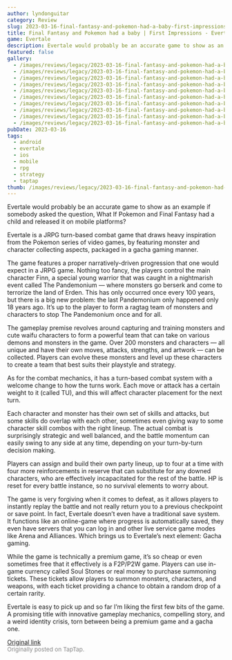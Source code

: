 ```yaml
---
author: lyndonguitar
category: Review
slug: 2023-03-16-final-fantasy-and-pokemon-had-a-baby-first-impressions-evertale
title: Final Fantasy and Pokemon had a baby | First Impressions - Evertale
game: Evertale
description: Evertale would probably be an accurate game to show as an example if somebody asked the question, What If Pokemon and Final Fantasy had a child and released it on mobile platforms?
featured: false
gallery:
  - /images/reviews/legacy/2023-03-16-final-fantasy-and-pokemon-had-a-baby--first-impressions---evertale-0.avif
  - /images/reviews/legacy/2023-03-16-final-fantasy-and-pokemon-had-a-baby--first-impressions---evertale-1.avif
  - /images/reviews/legacy/2023-03-16-final-fantasy-and-pokemon-had-a-baby--first-impressions---evertale-2.avif
  - /images/reviews/legacy/2023-03-16-final-fantasy-and-pokemon-had-a-baby--first-impressions---evertale-3.avif
  - /images/reviews/legacy/2023-03-16-final-fantasy-and-pokemon-had-a-baby--first-impressions---evertale-4.avif
  - /images/reviews/legacy/2023-03-16-final-fantasy-and-pokemon-had-a-baby--first-impressions---evertale-5.avif
  - /images/reviews/legacy/2023-03-16-final-fantasy-and-pokemon-had-a-baby--first-impressions---evertale-6.avif
  - /images/reviews/legacy/2023-03-16-final-fantasy-and-pokemon-had-a-baby--first-impressions---evertale-7.avif
  - /images/reviews/legacy/2023-03-16-final-fantasy-and-pokemon-had-a-baby--first-impressions---evertale-8.avif
  - /images/reviews/legacy/2023-03-16-final-fantasy-and-pokemon-had-a-baby--first-impressions---evertale-9.avif
pubDate: 2023-03-16
tags:
  - android
  - evertale
  - ios
  - mobile
  - rpg
  - strategy
  - taptap
thumb: /images/reviews/legacy/2023-03-16-final-fantasy-and-pokemon-had-a-baby--first-impressions---evertale-0.avif
---
```


Evertale would probably be an accurate game to show as an example if somebody asked the question, What If Pokemon and Final Fantasy had a child and released it on mobile platforms?

Evertale is a JRPG turn-based combat game that draws heavy inspiration from the Pokemon series of video games, by featuring monster and character collecting aspects, packaged in a gacha gaming manner.

The game features a proper narratively-driven progression that one would expect in a JRPG game. Nothing too fancy, the players control the main character Finn, a special young warrior that was caught in a nightmarish event called The Pandemonium — where monsters go berserk and come to terrorize the land of Erden. This has only occurred once every 100 years, but there is a big new problem: the last Pandemonium only happened only 18 years ago. It’s up to the player to form a ragtag team of monsters and characters to stop The Pandemonium once and for all.

The gameplay premise revolves around capturing and training monsters and cute waifu characters to form a powerful team that can take on various demons and monsters in the game. Over 200 monsters and characters  — all unique and have their own moves, attacks, strengths, and artwork — can be collected. Players can evolve these monsters and level up these characters to create a team that best suits their playstyle and strategy.

As for the combat mechanics, it has a turn-based combat system with a welcome change to how the turns work. Each move or attack has a certain weight to it (called TU), and this will affect character placement for the next turn.

Each character and monster has their own set of skills and attacks, but some skills do overlap with each other, sometimes even giving way to some character skill combos with the right lineup. The actual combat is surprisingly strategic and well balanced, and the battle momentum can easily swing to any side at any time, depending on your turn-by-turn decision making.

Players can assign and build their own party lineup, up to four at a time with four more reinforcements in reserve that can substitute for any downed characters, who are effectively incapacitated for the rest of the battle. HP is reset for every battle instance, so no survival elements to worry about.

The game is very forgiving when it comes to defeat, as it allows players to instantly replay the battle and not really return you to a previous checkpoint or save point. In fact, Evertale doesn’t even have a traditional save system. It functions like an online-game where progress is automatically saved, they even have servers that you can log in and other live service game modes like Arena and Alliances. Which brings us to Evertale’s next element: Gacha gaming.

While the game is technically a premium game, it’s so cheap or even sometimes free that it effectively is a F2P/P2W game. Players can use in-game currency called Soul Stones or real money to purchase summoning tickets. These tickets allow players to summon monsters, characters, and weapons, with each ticket providing a chance to obtain a random drop of a certain rarity.

Evertale is easy to pick up and so far I’m liking the first few bits of the game. A promising title with innovative gameplay mechanics, compelling story, and a weird identity crisis, torn between being a premium game and a gacha one.

[Original link](https://www.taptap.io/post/4815033)<br><span style="font-size: 0.95em; color: #888;">Originally posted on TapTap.</span>